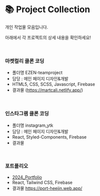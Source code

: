 # 📚 Project Collection

개인 작업물 모음입니다.

아래에서 각 프로젝트의 상세 내용을 확인하세요!

&nbsp;

### 마켓컬리 클론 코딩

- 폴더명 EZEN-teamproject
- 담당 : 메인 페이지 디자인&개발
- HTML5, CSS, SCSS, Javascript, Firebase
- 결과물 (https://martcali.netlify.app/)

&nbsp;

### 인스타그램 클론 코딩

- 폴더명 instagram_ytk
- 담당 : 메인 페이지 디자인&개발
- React, Styled-Components, Firebase
- 결과물

&nbsp;

### 포트폴리오

- [2024_Portfolio](https://github.com/Sheep-heee/2024_Portfolio.git)
- React, Tailwind CSS, Firebase
- 결과물 https://port-heejin.web.app/
